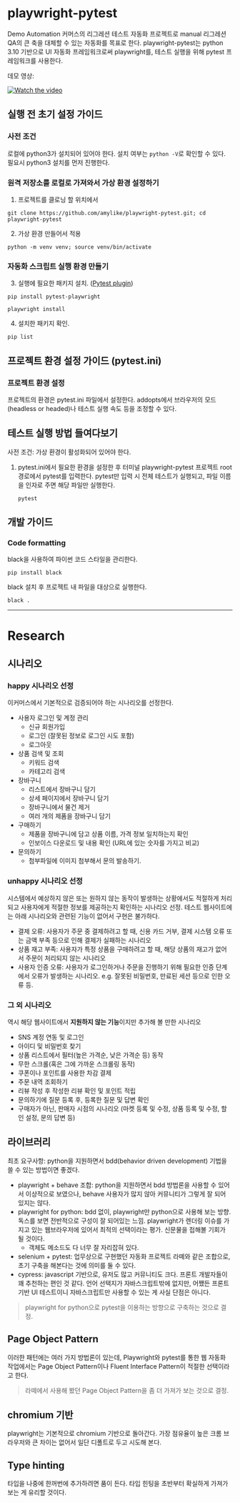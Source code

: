 # playwright-pytest
Demo Automation 커머스의 리그레션 테스트 자동화 프로젝트로 manual 리그레션 QA의 큰 축을 대체할 수 있는 자동화를 목표로 한다.
playwright-pytest는 python 3.10 기반으로 UI 자동화 프레임워크로써 playwright를, 테스트 실행을 위해 pytest 프레임워크를 사용한다.

데모 영상: 

[![Watch the video](https://img.youtube.com/vi/Mcnf3sPuSuc/0.jpg)](https://www.youtube.com/watch?v=Mcnf3sPuSuc)


## 실행 전 초기 설정 가이드
### 사전 조건
로컬에 python3가 설치되어 있어야 한다. 설치 여부는 `python -V`로 확인할 수 있다. 필요시 python3 설치를 먼저 진행한다.

### 원격 저장소를 로컬로 가져와서 가상 환경 설정하기
1. 프로젝트를 클로닝 할 위치에서 
```shell
git clone https://github.com/amylike/playwright-pytest.git; cd playwright-pytest
```
2. 가상 환경 만들어서 적용
```shell
python -m venv venv; source venv/bin/activate
```

### 자동화 스크립트 실행 환경 만들기
3. 실행에 필요한 패키지 설치. ([Pytest plugin](https://pypi.org/project/pytest-playwright/))
```shell
pip install pytest-playwright
```


```shell
playwright install
```
4. 설치한 패키지 확인. 
```shell
pip list
```

## 프로젝트 환경 설정 가이드 (pytest.ini)
### 프로젝트 환경 설정
프로젝트의 환경은 pytest.ini 파일에서 설정한다.
addopts에서 브라우저의 모드(headless or headed)나 테스트 실행 속도 등을 조정할 수 있다.  

## 테스트 실행 방법 들여다보기
사전 조건: 가상 환경이 활성화되어 있어야 한다.

1. pytest.ini에서 필요한 환경을 설정한 후 터미널 playwright-pytest 프로젝트 root 경로에서 pytest를 입력한다. pytest만 입력 시 전체 테스트가 실행되고, 파일 이름을 인자로 주면 해당 파일만 실행한다.
   ```shell
   pytest
   ```


## 개발 가이드

### Code formatting
black을 사용하여 파이썬 코드 스타일을 관리한다.
   ```shell
pip install black
   ```
black 설치 후 프로젝트 내 파일을 대상으로 실행한다. 
   ```shell
black .
   ```
---
# Research

## 시나리오

### happy 시나리오 선정

이커머스에서 기본적으로 검증되어야 하는 시나리오를 선정한다. 

- 사용자 로그인 및 계정 관리
    - 신규 회원가입
    - 로그인 (잘못된 정보로 로그인 시도 포함)
    - 로그아웃
- 상품 검색 및 조회
    - 키워드 검색
    - 카테고리 검색
- 장바구니
    - 리스트에서 장바구니 담기
    - 상세 페이지에서 장바구니 담기
    - 장바구니에서 물건 제거
    - 여러 개의 제품을 장바구니 담기
- 구매하기
    - 제품을 장바구니에 담고 상품 이름, 가격 정보 일치하는지 확인
    - 인보이스 다운로드 및 내용 확인 (URL에 있는 숫자를 가지고 비교)
- 문의하기
    - 첨부파일에 이미지 첨부해서 문의 발송하기.

### unhappy 시나리오 선정

시스템에서 예상하지 않은 또는 원하지 않는 동작이 발생하는 상황에서도 적절하게 처리되고 사용자에게 적절한 정보를 제공하는지 확인하는 시나리오 선정. 테스트 웹사이트에는 아래 시나리오와 관련된 기능이 없어서 구현은 불가하다. 

- 결제 오류: 사용자가 주문 중 결제하려고 할 때, 신용 카드 거부, 결제 시스템 오류 또는 금액 부족 등으로 인해 결제가 실패하는 시나리오
- 상품 재고 부족: 사용자가 특정 상품을 구매하려고 할 때, 해당 상품의 재고가 없어서 주문이 처리되지 않는 시나리오
- 사용자 인증 오류: 사용자가 로그인하거나 주문을 진행하기 위해 필요한 인증 단계에서 오류가 발생하는 시나리오. e.g. 잘못된 비밀번호, 만료된 세션 등으로 인한 오류 등.

### 그 외 시나리오

역시 해당 웹사이트에서 **지원하지 않는 기능**이지만 추가해 볼 만한 시나리오

- SNS 계정 연동 및 로그인
- 아이디 및 비밀번호 찾기
- 상품 리스트에서 필터(높은 가격순, 낮은 가격순 등) 동작
- 무한 스크롤(혹은 그에 가까운 스크롤링 동작)
- 쿠폰이나 포인트를 사용한 차감 결제
- 주문 내역 조회하기
- 리뷰 작성 후 작성한 리뷰 확인 및 포인트 적립
- 문의하기에 질문 등록 후, 등록한 질문 및 답변 확인
- 구매자가 아닌, 판매자 시점의 시나리오 (마켓 등록 및 수정, 상품 등록 및 수정, 할인 설정, 문의 답변 등)

## 라이브러리

최초 요구사항: python을 지원하면서 bdd(behavior driven development) 기법을 쓸 수 있는 방법이면 좋겠다.

- playwright + behave 조합: python을 지원하면서 bdd 방법론을 사용할 수 있어서 이상적으로 보였으나, behave 사용자가 많지 않아 커뮤니티가 그렇게 잘 되어 있지는 않다.
- playwright for python: bdd 없이, playwright만 python으로 사용해 보는 방향. 독스를 보면 전반적으로 구성이 잘 되어있는 느낌. playwright가 렌더링 이슈를 가지고 있는 웹브라우저에 있어서 최적의 선택이라는 평가. 신문물을 접해볼 기회가 될 것이다.
    - 객체도 메소드도 다 너무 잘 자리잡혀 있다.
- selenium + pytest: 업무상으로 구현했던 자동화 프로젝트 라떼와 같은 조합으로, 초기 구축을 해본다는 것에 의미를 둘 수 있다.
- cypress: javascript 기반으로, 유저도 많고 커뮤니티도 크다. 프론트 개발자들이 꽤 추천하는 편인 것 같다. 언어 선택지가 자바스크립트밖에 없지만, 어쨌든 프론트 기반 UI 테스트이니 자바스크립트만 사용할 수 있는 게 사실 단점은 아니다.

> playwright for python으로 pytest을 이용하는 방향으로 구축하는 것으로 결정.
> 

## Page Object Pattern

이러한 패턴에는 여러 가지 방법론이 있는데, Playwright와 pytest를 통한 웹 자동화 작업에서는 Page Object Pattern이나 Fluent Interface Pattern이 적절한 선택이라고 한다.  

> 라떼에서 사용해 봤던 Page Object Pattern을 좀 더 가져가 보는 것으로 결정.
> 

## chromium 기반

playwright는 기본적으로 chromium 기반으로 돌아간다. 가장 점유율이 높은 크롬 브라우저와 큰 차이는 없어서 일단 디폴트로 두고 시도해 본다. 

## Type hinting

타입을 나중에 한꺼번에 추가하려면 품이 든다. 타입 힌팅을 초반부터 확실하게 가져가 보는 게 유리할 것이다.

